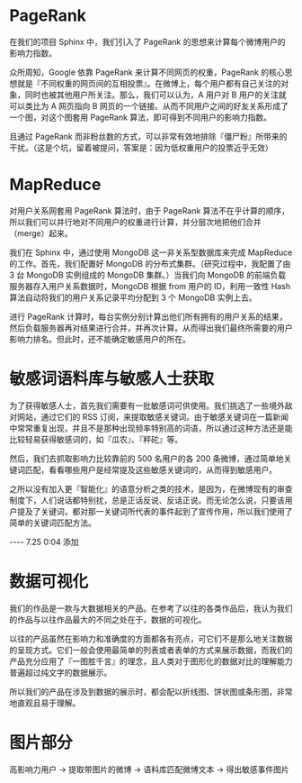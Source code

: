 # PageRank

在我们的项目 Sphinx 中，我们引入了 PageRank 的思想来计算每个微博用户的影响力指数。

众所周知，Google 依靠 PageRank 来计算不同网页的权重，PageRank 的核心思想就是『不同权重的网页间的互相投票』。在微博上，每个用户都有自己关注的对象，同时也被其他用户所关注。那么，我们可以认为，A 用户对 B 用户的关注就可以类比为 A 网页指向 B 网页的一个链接。从而不同用户之间的好友关系形成了一个图，对这个图套用 PageRank 算法，即可得到不同用户的影响力指数。

且通过 PageRank 而非粉丝数的方式，可以非常有效地排除『僵尸粉』所带来的干扰。（这是个坑，留着被提问，答案是：因为低权重用户的投票近乎无效）

# MapReduce

对用户关系网套用 PageRank 算法时，由于 PageRank 算法不在乎计算的顺序，所以我们可以并行地对不同用户的权重进行计算，并分层次地把他们合并（merge）起来。

我们在 Sphinx 中，通过使用 MongoDB 这一非关系型数据库来完成 MapReduce 的工作。首先，我们配置好 MongoDB 的分布式集群。（研究过程中，我配置了由 3 台 MongoDB 实例组成的 MongoDB 集群。）当我们向 MongoDB 的前端负载服务器存入用户关系数据时，MongoDB 根据 from 用户的 ID，利用一致性 Hash 算法自动将我们的用户关系记录平均分配到 3 个 MongoDB 实例上去。

进行 PageRank 计算时，每台实例分别计算出他们所有拥有的用户关系的结果，然后负载服务器再对结果进行合并，并再次计算。从而得出我们最终所需要的用户影响力排名。但此时，还不能确定敏感用户的所在。

# 敏感词语料库与敏感人士获取

为了获得敏感人士，首先我们需要有一批敏感词可供使用。我们挑选了一些境外敌对网站，通过它们的 RSS 订阅，来提取敏感关键词。由于敏感关键词在一篇新闻中常常重复出现，并且不是那种出现频率特别高的词语，所以通过这种方法还是能比较轻易获得敏感词的，如『瓜农』、『秤砣』等。

然后，我们去抓取影响力比较靠前的 500 名用户的各 200 条微博，通过简单地关键词匹配，看看哪些用户是经常提及这些敏感关键词的，从而得到敏感用户。

之所以没有加入更『智能化』的语意分析之类的技术，是因为，在微博现有的审查制度下，人们说话都特别扰，总是正话反说、反话正说。而无论怎么说，只要该用户提及了关键词，都对那一关键词所代表的事件起到了宣传作用，所以我们使用了简单的关键词匹配方法。



---- 7.25 0:04 添加

# 数据可视化

我们的作品是一款与大数据相关的产品。在参考了以往的各类作品后，我认为我们的作品与以往作品最大的不同之处在于，数据的可视化。

以往的产品虽然在影响力和准确度的方面都各有亮点，可它们不是那么地关注数据的呈现方式。它们一般会使用最简单的列表或者表单的方式来展示数据，而我们的产品充分应用了『一图胜千言』的理念，且人类对于图形化的数据对比的理解能力普遍超过纯文字的数据展示。

所以我们的产品在涉及到数据的展示时，都会配以折线图、饼状图或条形图，非常地直观且易于理解。



# 图片部分



高影响力用户 -> 提取带图片的微博 -> 语料库匹配微博文本 -> 得出敏感事件图片


